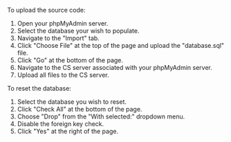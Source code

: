 To upload the source code:
1) Open your phpMyAdmin server.
2) Select the database your wish to populate.
3) Navigate to the "Import" tab.
4) Click "Choose File" at the top of the page and upload the "database.sql" file.
5) Click "Go" at the bottom of the page.
6) Navigate to the CS server associated with your phpMyAdmin server.
7) Upload all files to the CS server.

To reset the database:
1) Select the database you wish to reset.
2) Click "Check All" at the bottom of the page.
3) Choose "Drop" from the "With selected:" dropdown menu.
4) Disable the foreign key check.
5) Click "Yes" at the right of the page.